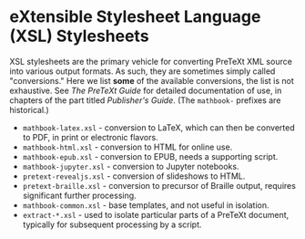 eXtensible Stylesheet Language (XSL) Stylesheets
================================================

XSL stylesheets are the primary vehicle for converting PreTeXt XML
source into various output formats.  As such, they are sometimes
simply called "conversions."  Here we list **some** of the available
conversions, the list is not exhaustive.  See _The PreTeXt Guide_
for detailed documentation of use, in chapters of the part
titled _Publisher's Guide_.
(The `mathbook-` prefixes are historical.)


* `mathbook-latex.xsl` - conversion to LaTeX, which can then
be converted to PDF, in print or electronic flavors.
* `mathbook-html.xsl` - conversion to HTML for online use.
* `mathbook-epub.xsl` - conversion to EPUB, needs a supporting script.
* `mathbook-jupyter.xsl` - conversion to Jupyter notebooks.
* `pretext-revealjs.xsl` - conversion of slideshows to HTML.
* `pretext-braille.xsl` - conversion to precursor of Braille output,
requires significant further processing.
* `mathbook-common.xsl` - base templates, and not useful in isolation.
* `extract-*.xsl` - used to isolate particular parts of a PreTeXt
document, typically for subsequent processing by a script.



